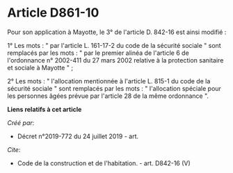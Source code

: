 # Article D861-10

Pour son application à Mayotte, le 3° de l'article D. 842-16 est ainsi modifié : 

1° Les mots : " par l'article L. 161-17-2 du code de la sécurité sociale " sont remplacés par les mots : " par le premier
alinéa de l'article 6 de l'ordonnance n° 2002-411 du 27 mars 2002 relative à la protection sanitaire et sociale à Mayotte
" ; 

2° Les mots : " l'allocation mentionnée à l'article L. 815-1 du code de la sécurité sociale " sont remplacés par les mots : "
l'allocation spéciale pour les personnes âgées prévue par l'article 28 de la même ordonnance ".

**Liens relatifs à cet article**

_Créé par_:

  - Décret n°2019-772 du 24 juillet 2019 - art.

_Cite_:

  - Code de la construction et de l'habitation. - art. D842-16 (V)
